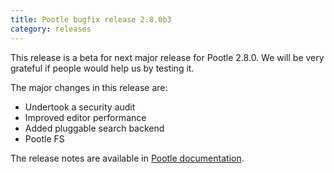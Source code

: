 ```yaml
---
title: Pootle bugfix release 2.8.0b3
category: releases
---
```


This release is a beta for next major release for Pootle 2.8.0. We will be very grateful if people would help us by testing it.

The major changes in this release are:

- Undertook a security audit
- Improved editor performance
- Added pluggable search backend
- Pootle FS

The release notes are available in [Pootle documentation](http://docs.translatehouse.org/projects/pootle/en/latest/releases/2.8.0b3.html).
